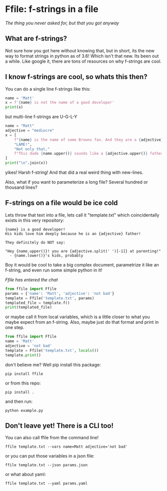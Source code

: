 # Ffile: f-strings in a file
*The thing you never asked for, but that you got anyway*

## What are f-strings?  
Not sure how you got here without knowing that, but in short, its the new way to format strings in python as of 3.6!  Which isn't that new.  Its been out a while.  Like google it, there are tons of resources on why f-strings are cool.

## I know f-strings are cool, so whats this then?
You can do a single line f-strings like this:

```python
name = 'Matt'
x = f'{name} is not the name of a good developer'
print(x)
```

but multi-line f-strings are U-G-L-Y
```python
name = "Matt"
adjective = "mediocre"
x = [
    f"{name} is the name of some Browns fan. And they are a {adjective} football team.",
    "LAME!",
    "Not only that,"
    f"This dude {name.upper()} sounds like a {adjective.upper()} father!",
]
print("\n".join(x))
```

yikes! Harsh f-string! And that did a real weird thing with new-lines.

Also, what if you want to parameterize a long file?  Several hundred or thousand lines?  

## F-strings on a file would be ice cold 
Lets throw that text into a file, lets call it "template.txt" which coincidentally exists in this very repository:

```
{name} is a good developer!
His kids love him deeply because he is an {adjective} father!

They definitely do NOT say:

"Hey {name.upper()}! you are {adjective.split(' ')[-1]} at parenting!"
  - {name.lower()}'s kids, probably
```

Boy it would be cool to take a big complex document, parametrize it like an f-string, and even run some simple python in it!

*Ffile has entered the chat*

```python
from ffile import Ffile
params = {'name': 'Matt', 'adjective': 'not bad'}
template = Ffile('template.txt', params)
templated_file = template.f()
print(templated_file)
```

or maybe call it from local variables, which is a little closer to what you maybe expect from an f-string.  Also, maybe just do that format and print in one step.

```python
from ffile import Ffile
name = 'Matt'
adjective = 'not bad'
template = Ffile('template.txt', locals())
template.print()
```

don't believe me?  Well pip install this package:

`pip install ffile`

or from this repo:

`pip install .`

and then run:

`python example.py`

## Don't leave yet!  There is a CLI too!
You can also call ffile from the command line!

`ffile template.txt --vars name=Matt adjective='not bad'`

or you can put those variables in a json file:

`ffile template.txt --json params.json`

or what about yaml:

`ffile template.txt --yaml params.yaml`